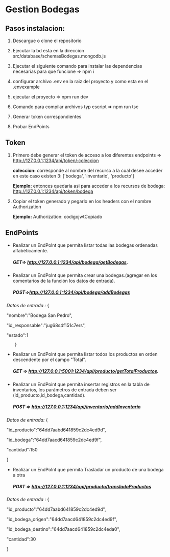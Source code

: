 # Gestion Bodegas 



## Pasos instalacion:


1. Descargue o clone el repositorio

2. Ejecutar la bd esta en la direccion src/database/schemasBodegas.mongodb.js

3. Ejecutar el siguiente comando para instalar las dependencias necesarias para que funcione => npm i

4. configurar archivo .env en la raiz del proyecto y  como esta en el .envexample

5. ejecutar el proyecto => npm run dev

6. Comando para compilar archivos typ escript => npm run tsc

7. Generar token correspondientes

8. Probar EndPoints


## Token

1. Primero debe generar el token de acceso a los diferentes endpoints => http://127.0.0.1:1234/api/token/:coleccion

	**coleccion:** corresponde al nombre del recurso a la cual desee acceder en este caso existen 3: ['bodega', 'inventario', 'producto']

	**Ejemplo:** entonces quedaria asi para acceder a los recursos de bodega: http://127.0.0.1:1234/api/token/bodega



2. Copiar el token generado y pegarlo en los headers con el nombre Authorization

	**Ejemplo:** Authorization: codigojwtCopiado

   

## EndPoints


- Realizar un EndPolnt que permita listar todas las bodegas ordenadas alfabéticamente.

	##### GET=> http://127.0.0.1:1234/api/bodega/getBodegas.

- Realizar un EndPolnt que permita crear una bodegas.(agregar en los comentarios de la función los datos de entrada).

	#####  POST=>http://127.0.0.1:1234/api/bodega/addBodegas

​		*Datos de entrada :* 
		{

​		"nombre":"Bodega San Pedro", 

​		"id_responsable":"jug68s4f151c7ers",

​		 "estado":1

 		}

- Realizar un EndPoint que permita listar todos los productos en orden descendente por el campo "Total".

	##### 	GET => http://127.0.0.1:5001:1234/api/producto/getTotalProductos.

- Realizar un EndPoint que permita insertar registros en la tabla de inventarios, los parámetros de entrada deben ser (id_producto,id_bodega,cantidad).

	##### 	POST => http://127.0.0.1:1234/api/inventario/addInventario

​		*Datos de entrada:* 
		{

​		"id_producto":"64dd7aabd641859c2dc4ed9d", 

​		"id_bodega":"64dd7aacd641859c2dc4ed9f", 

​		"cantidad":150

​		}

- Realizar un EndPolnt que permita Trasladar un producto de una bodega a otra

	##### POST => http://127.0.0.1:1234/api/producto/transladoProductos

​		*Datos de entrada* : 
		{

​		"id_producto":"64dd7aabd641859c2dc4ed9d", 

​		"id_bodega_origen":"64dd7aacd641859c2dc4ed9f", 

​		"id_bodega_destino":"64dd7aacd641859c2dc4eda0",

​		 "cantidad":30

​		}